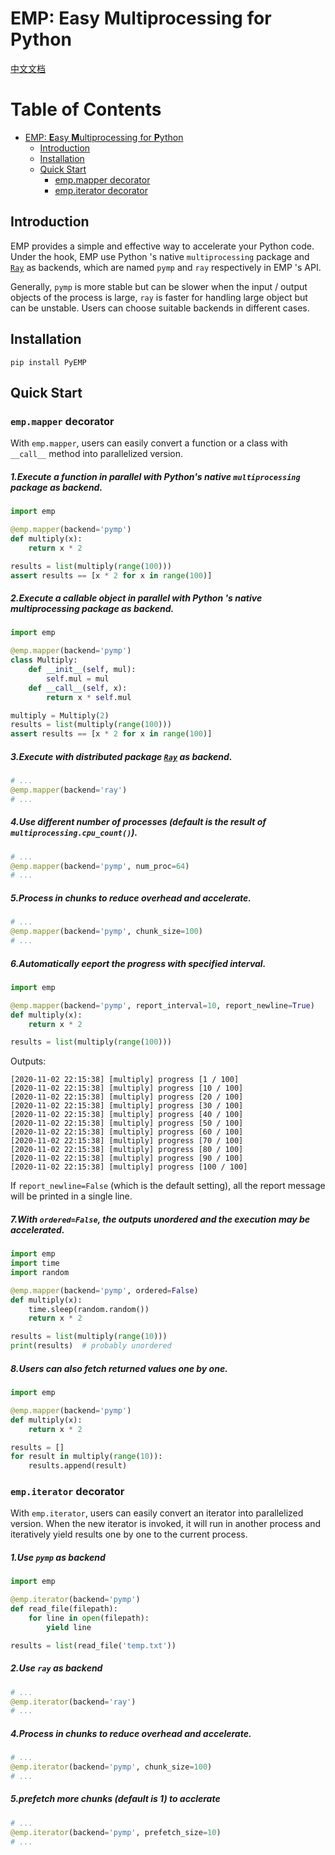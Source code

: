 # EMP: **E**asy **M**ultiprocessing for **P**ython

[中文文档](README_zh.md)

Table of Contents
=================

   * [EMP: <strong>E</strong>asy <strong>M</strong>ultiprocessing for <strong>P</strong>ython](#emp-easy-multiprocessing-for-python)
      * [Introduction](#introduction)
      * [Installation](#installation)
      * [Quick Start](#quick-start)
         * [emp.mapper decorator](#empmapper-decorator)
         * [emp.iterator decorator](#empiterator-decorator)

## Introduction

EMP provides a simple and effective way to accelerate your Python code. Under the hook, EMP use Python 's native `multiprocessing` package and [`Ray`](https://github.com/ray-project/ray) as backends, which are named `pymp` and `ray` respectively in EMP 's API.

Generally, `pymp` is more stable but can be slower when the input / output objects of the process is large, `ray` is faster for handling large object but can be unstable. Users can choose suitable backends in different cases.

## Installation

```
pip install PyEMP
```

## Quick Start

### `emp.mapper` decorator

With `emp.mapper`, users can easily convert a function or a class with `__call__` method into parallelized version.

##### 1.Execute a function in parallel with Python's native `multiprocessing` package as backend.

```python
import emp

@emp.mapper(backend='pymp')
def multiply(x):
    return x * 2

results = list(multiply(range(100)))
assert results == [x * 2 for x in range(100)]
```

##### 2.Execute a callable object in parallel with Python 's native multiprocessing package as backend.

```python
import emp

@emp.mapper(backend='pymp')
class Multiply:
    def __init__(self, mul):
        self.mul = mul
    def __call__(self, x):
        return x * self.mul

multiply = Multiply(2)
results = list(multiply(range(100)))
assert results == [x * 2 for x in range(100)]
```

##### 3.Execute with distributed package [`Ray`](https://github.com/ray-project/ray) as backend.

```python
# ...
@emp.mapper(backend='ray')
# ...
```

##### 4.Use different number of processes (default is the result of `multiprocessing.cpu_count()`).

```python
# ...
@emp.mapper(backend='pymp', num_proc=64)
# ...
```

##### 5.Process in chunks to reduce overhead and accelerate.

```python
# ...
@emp.mapper(backend='pymp', chunk_size=100)
# ...
```

##### 6.Automatically eeport the progress with specified interval.

```python
import emp

@emp.mapper(backend='pymp', report_interval=10, report_newline=True)
def multiply(x):
    return x * 2

results = list(multiply(range(100)))
```

Outputs:

```
[2020-11-02 22:15:38] [multiply] progress [1 / 100]
[2020-11-02 22:15:38] [multiply] progress [10 / 100]
[2020-11-02 22:15:38] [multiply] progress [20 / 100]
[2020-11-02 22:15:38] [multiply] progress [30 / 100]
[2020-11-02 22:15:38] [multiply] progress [40 / 100]
[2020-11-02 22:15:38] [multiply] progress [50 / 100]
[2020-11-02 22:15:38] [multiply] progress [60 / 100]
[2020-11-02 22:15:38] [multiply] progress [70 / 100]
[2020-11-02 22:15:38] [multiply] progress [80 / 100]
[2020-11-02 22:15:38] [multiply] progress [90 / 100]
[2020-11-02 22:15:38] [multiply] progress [100 / 100]
```

If `report_newline=False` (which is the default setting), all the report message will be printed in a single line.

##### 7.With `ordered=False`, the outputs unordered and the execution may be accelerated.

```python
import emp
import time
import random

@emp.mapper(backend='pymp', ordered=False)
def multiply(x):
    time.sleep(random.random())
    return x * 2

results = list(multiply(range(10)))
print(results)  # probably unordered
```

##### 8.Users can also fetch returned values one by one.

```python
import emp

@emp.mapper(backend='pymp')
def multiply(x):
    return x * 2

results = []
for result in multiply(range(10)):
    results.append(result)
```

### `emp.iterator` decorator

With `emp.iterator`, users can easily convert an iterator into parallelized version. When the new iterator is invoked, it will run in another process and iteratively yield results one by one to the current process.

##### 1.Use `pymp` as backend

```python
import emp

@emp.iterator(backend='pymp')
def read_file(filepath):
    for line in open(filepath):
        yield line

results = list(read_file('temp.txt'))
```

##### 2.Use `ray` as backend

```python
# ...
@emp.iterator(backend='ray')
# ...
```

##### 4.Process in chunks to reduce overhead and accelerate.

```python
# ...
@emp.iterator(backend='pymp', chunk_size=100)
# ...
```

##### 5.prefetch more chunks (default is 1) to acclerate

```python
# ...
@emp.iterator(backend='pymp', prefetch_size=10)
# ...
```
